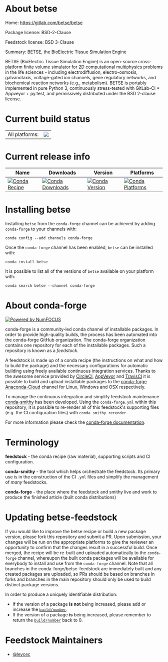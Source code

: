 About betse
===========

Home: https://gitlab.com/betse/betse

Package license: BSD-2-Clause

Feedstock license: BSD 3-Clause

Summary: BETSE, the BioElectric Tissue Simulation Engine

BETSE (BioElectric Tissue Simulation Engine) is an open-source
cross-platform finite volume simulator for 2D computational multiphysics
problems in the life sciences - including electrodiffusion,
electro-osmosis, galvanotaxis, voltage-gated ion channels, gene regulatory
networks, and biochemical reaction networks (e.g., metabolism). BETSE is
portably implemented in pure Python 3, continuously stress-tested with
GitLab-CI * Appveyor + py.test, and permissively distributed under the BSD
2-clause license.


Current build status
====================


<table><tr><td>All platforms:</td>
    <td>
      <a href="https://dev.azure.com/conda-forge/feedstock-builds/_build/latest?definitionId=3685&branchName=master">
        <img src="https://dev.azure.com/conda-forge/feedstock-builds/_apis/build/status/betse-feedstock?branchName=master">
      </a>
    </td>
  </tr>
</table>

Current release info
====================

| Name | Downloads | Version | Platforms |
| --- | --- | --- | --- |
| [![Conda Recipe](https://img.shields.io/badge/recipe-betse-green.svg)](https://anaconda.org/conda-forge/betse) | [![Conda Downloads](https://img.shields.io/conda/dn/conda-forge/betse.svg)](https://anaconda.org/conda-forge/betse) | [![Conda Version](https://img.shields.io/conda/vn/conda-forge/betse.svg)](https://anaconda.org/conda-forge/betse) | [![Conda Platforms](https://img.shields.io/conda/pn/conda-forge/betse.svg)](https://anaconda.org/conda-forge/betse) |

Installing betse
================

Installing `betse` from the `conda-forge` channel can be achieved by adding `conda-forge` to your channels with:

```
conda config --add channels conda-forge
```

Once the `conda-forge` channel has been enabled, `betse` can be installed with:

```
conda install betse
```

It is possible to list all of the versions of `betse` available on your platform with:

```
conda search betse --channel conda-forge
```


About conda-forge
=================

[![Powered by NumFOCUS](https://img.shields.io/badge/powered%20by-NumFOCUS-orange.svg?style=flat&colorA=E1523D&colorB=007D8A)](http://numfocus.org)

conda-forge is a community-led conda channel of installable packages.
In order to provide high-quality builds, the process has been automated into the
conda-forge GitHub organization. The conda-forge organization contains one repository
for each of the installable packages. Such a repository is known as a *feedstock*.

A feedstock is made up of a conda recipe (the instructions on what and how to build
the package) and the necessary configurations for automatic building using freely
available continuous integration services. Thanks to the awesome service provided by
[CircleCI](https://circleci.com/), [AppVeyor](https://www.appveyor.com/)
and [TravisCI](https://travis-ci.org/) it is possible to build and upload installable
packages to the [conda-forge](https://anaconda.org/conda-forge)
[Anaconda-Cloud](https://anaconda.org/) channel for Linux, Windows and OSX respectively.

To manage the continuous integration and simplify feedstock maintenance
[conda-smithy](https://github.com/conda-forge/conda-smithy) has been developed.
Using the ``conda-forge.yml`` within this repository, it is possible to re-render all of
this feedstock's supporting files (e.g. the CI configuration files) with ``conda smithy rerender``.

For more information please check the [conda-forge documentation](https://conda-forge.org/docs/).

Terminology
===========

**feedstock** - the conda recipe (raw material), supporting scripts and CI configuration.

**conda-smithy** - the tool which helps orchestrate the feedstock.
                   Its primary use is in the construction of the CI ``.yml`` files
                   and simplify the management of *many* feedstocks.

**conda-forge** - the place where the feedstock and smithy live and work to
                  produce the finished article (built conda distributions)


Updating betse-feedstock
========================

If you would like to improve the betse recipe or build a new
package version, please fork this repository and submit a PR. Upon submission,
your changes will be run on the appropriate platforms to give the reviewer an
opportunity to confirm that the changes result in a successful build. Once
merged, the recipe will be re-built and uploaded automatically to the
`conda-forge` channel, whereupon the built conda packages will be available for
everybody to install and use from the `conda-forge` channel.
Note that all branches in the conda-forge/betse-feedstock are
immediately built and any created packages are uploaded, so PRs should be based
on branches in forks and branches in the main repository should only be used to
build distinct package versions.

In order to produce a uniquely identifiable distribution:
 * If the version of a package **is not** being increased, please add or increase
   the [``build/number``](https://conda.io/docs/user-guide/tasks/build-packages/define-metadata.html#build-number-and-string).
 * If the version of a package **is** being increased, please remember to return
   the [``build/number``](https://conda.io/docs/user-guide/tasks/build-packages/define-metadata.html#build-number-and-string)
   back to 0.

Feedstock Maintainers
=====================

* [@leycec](https://github.com/leycec/)

